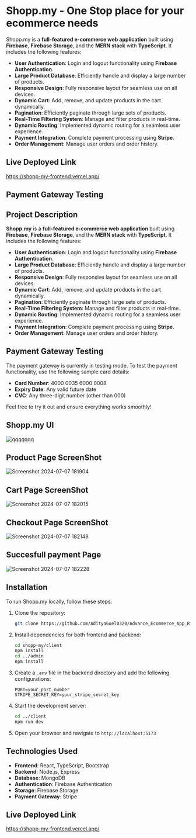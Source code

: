 # Shopp.my - One Stop place for your ecommerce needs

Shopp.my is a **full-featured e-commerce web application** built using **Firebase**, **Firebase Storage**, and the **MERN stack** with **TypeScript**. It includes the following features:

- **User Authentication**: Login and logout functionality using **Firebase Authentication**.
- **Large Product Database**: Efficiently handle and display a large number of products.
- **Responsive Design**: Fully responsive layout for seamless use on all devices.
- **Dynamic Cart**: Add, remove, and update products in the cart dynamically.
- **Pagination**: Efficiently paginate through large sets of products.
- **Real-Time Filtering System**: Manage and filter products in real-time.
- **Dynamic Routing**: Implemented dynamic routing for a seamless user experience.
- **Payment Integration**: Complete payment processing using **Stripe**.
- **Order Management**: Manage user orders and order history.

## Live Deployed Link
https://shopp-my-frontend.vercel.app/

## Payment Gateway Testing
## Project Description

**Shopp.my** is a **full-featured e-commerce web application** built using **Firebase**, **Firebase Storage**, and the **MERN stack** with **TypeScript**. It includes the following features:

- **User Authentication**: Login and logout functionality using **Firebase Authentication**.
- **Large Product Database**: Efficiently handle and display a large number of products.
- **Responsive Design**: Fully responsive layout for seamless use on all devices.
- **Dynamic Cart**: Add, remove, and update products in the cart dynamically.
- **Pagination**: Efficiently paginate through large sets of products.
- **Real-Time Filtering System**: Manage and filter products in real-time.
- **Dynamic Routing**: Implemented dynamic routing for a seamless user experience.
- **Payment Integration**: Complete payment processing using **Stripe**.
- **Order Management**: Manage user orders and order history.

## Payment Gateway Testing

The payment gateway is currently in testing mode. To test the payment functionality, use the following sample card details:

- **Card Number**: 4000 0035 6000 0008
- **Expiry Date**: Any valid future date
- **CVC**: Any three-digit number (other than 000)

Feel free to try it out and ensure everything works smoothly!

## Shopp.my UI
![qqqqqqq](https://github.com/AdityaGoel0320/Advance_Ecommerce_App_Reactjs/assets/112582770/ab97bab1-d0d0-4adc-9290-761ada17d146)


## Product Page ScreenShot
![Screenshot 2024-07-07 181904](https://github.com/AdityaGoel0320/Advance_Ecommerce_App_Reactjs/assets/112582770/680d7759-6dd9-4153-8a75-6ad9b000a2d9)


## Cart Page ScreenShot
![Screenshot 2024-07-07 182015](https://github.com/AdityaGoel0320/Advance_Ecommerce_App_Reactjs/assets/112582770/a5a52a42-bf3d-482c-966f-99594fcf7933)


## Checkout Page ScreenShot
![Screenshot 2024-07-07 182148](https://github.com/AdityaGoel0320/Advance_Ecommerce_App_Reactjs/assets/112582770/366c7c5c-7964-45f0-bb86-041648583492)


## Succesfull payment Page
![Screenshot 2024-07-07 182228](https://github.com/AdityaGoel0320/Advance_Ecommerce_App_Reactjs/assets/112582770/61b6d4f8-56ba-4f56-8f39-f33609a1cec5)


## **Installation**

To run Shopp.my locally, follow these steps:

1. Clone the repository:

   ```bash
   git clone https://github.com/AdityaGoel0320/Advance_Ecommerce_App_Reactjs.git
   ```

2. Install dependencies for both frontend and backend:

   ```bash
   cd shopp-my/client
   npm install
   cd ../admin
   npm install
   ```

3. Create a `.env` file in the backend directory and add the following configurations:

   ```plaintext
   PORT=your_port_number
   STRIPE_SECRET_KEY=your_stripe_secret_key
   ```

4. Start the development server:

   ```bash
   cd ../client
   npm run dev
   ```

5. Open your browser and navigate to `http://localhost:5173`

## **Technologies Used**

- **Frontend**: React, TypeScript, Bootstrap
- **Backend**: Node.js, Express
- **Database**: MongoDB
- **Authentication**: Firebase Authentication
- **Storage**: Firebase Storage
- **Payment Gateway**: Stripe


## Live Deployed Link
https://shopp-my-frontend.vercel.app/
